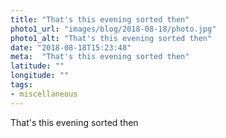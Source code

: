 ```yaml
---
title: "That's this evening sorted then"
photo1_url: "images/blog/2018-08-18/photo.jpg"
photo1_alt: "That's this evening sorted then"
date: "2018-08-18T15:23:48"
meta:  "That's this evening sorted then"
latitude: ""
longitude: ""
tags:
- miscellaneous
---
```

That's this evening sorted then
